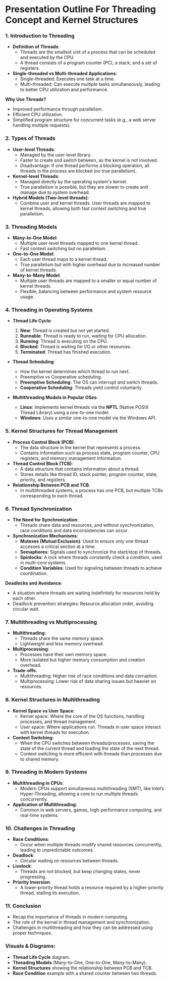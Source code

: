 # Presentation Outline For Threading Concept and Kernel Structures

### 1. **Introduction to Threading**
   - **Definition of Threads**:
     - Threads are the smallest unit of a process that can be scheduled and executed by the CPU.
     - A thread consists of a program counter (PC), a stack, and a set of registers.
   - **Single-threaded vs Multi-threaded Applications**:
     - Single-threaded: Executes one task at a time.
     - Multi-threaded: Can execute multiple tasks simultaneously, leading to better CPU utilization and performance.
   
   **Why Use Threads?**
   - Improved performance through parallelism.
   - Efficient CPU utilization.
   - Simplified program structure for concurrent tasks (e.g., a web server handling multiple requests).

### 2. **Types of Threads**
   - **User-level Threads**:
     - Managed by the user-level library.
     - Faster to create and switch between, as the kernel is not involved.
     - Disadvantage: If one thread performs a blocking operation, all threads in the process are blocked (no true parallelism).
   - **Kernel-level Threads**:
     - Managed directly by the operating system's kernel.
     - True parallelism is possible, but they are slower to create and manage due to system overhead.
   - **Hybrid Models (Two-level threads)**:
     - Combine user and kernel threads. User threads are mapped to kernel threads, allowing both fast context switching and true parallelism.

### 3. **Threading Models**
   - **Many-to-One Model**:
     - Multiple user-level threads mapped to one kernel thread.
     - Fast context switching but no parallelism.
   - **One-to-One Model**:
     - Each user thread maps to a kernel thread.
     - True parallelism but with higher overhead due to increased number of kernel threads.
   - **Many-to-Many Model**:
     - Multiple user threads are mapped to a smaller or equal number of kernel threads.
     - Flexible, balancing between performance and system resource usage.

### 4. **Threading in Operating Systems**
   - **Thread Life Cycle**:
     1. **New**: Thread is created but not yet started.
     2. **Runnable**: Thread is ready to run, waiting for CPU allocation.
     3. **Running**: Thread is executing on the CPU.
     4. **Blocked**: Thread is waiting for I/O or other resources.
     5. **Terminated**: Thread has finished execution.

   - **Thread Scheduling**:
     - How the kernel determines which thread to run next.
     - Preemptive vs Cooperative scheduling.
     - **Preemptive Scheduling**: The OS can interrupt and switch threads.
     - **Cooperative Scheduling**: Threads yield control voluntarily.
   
   - **Multithreading Models in Popular OSes**:
     - **Linux**: Implements kernel threads via the **NPTL** (Native POSIX Thread Library) using a one-to-one model.
     - **Windows**: Uses a similar one-to-one model via the Windows API.

### 5. **Kernel Structures for Thread Management**
   - **Process Control Block (PCB)**:
     - The data structure in the kernel that represents a process.
     - Contains information such as process state, program counter, CPU registers, and memory management information.
   - **Thread Control Block (TCB)**:
     - A data structure that contains information about a thread.
     - Stores details like thread ID, stack pointer, program counter, state, priority, and registers.
   - **Relationship Between PCB and TCB**:
     - In multithreaded systems, a process has one PCB, but multiple TCBs corresponding to each thread.

### 6. **Thread Synchronization**
   - **The Need for Synchronization**:
     - Threads share data and resources, and without synchronization, race conditions and data inconsistencies can occur.
   - **Synchronization Mechanisms**:
     - **Mutexes (Mutual Exclusion)**: Used to ensure only one thread accesses a critical section at a time.
     - **Semaphores**: Signals used to synchronize the start/stop of threads.
     - **Spinlocks**: A lock where threads constantly check a condition, used in multi-core systems.
     - **Condition Variables**: Used for signaling between threads to achieve coordination.
   
   **Deadlocks and Avoidance**:
   - A situation where threads are waiting indefinitely for resources held by each other.
   - Deadlock prevention strategies: Resource allocation order, avoiding circular wait.

### 7. **Multithreading vs Multiprocessing**
   - **Multithreading**:
     - Threads share the same memory space.
     - Lightweight and less memory overhead.
   - **Multiprocessing**:
     - Processes have their own memory space.
     - More isolated but higher memory consumption and creation overhead.
   - **Trade-offs**:
     - Multithreading: Higher risk of race conditions and data corruption.
     - Multiprocessing: Lower risk of data sharing issues but heavier on resources.

### 8. **Kernel Structures in Multithreading**
   - **Kernel Space vs User Space**:
     - Kernel space: Where the core of the OS functions, handling processes, and thread management.
     - User space: Where applications run. Threads in user space interact with kernel threads for execution.
   - **Context Switching**:
     - When the CPU switches between threads/processes, saving the state of the current thread and loading the state of the next thread.
     - Context switching is more efficient with threads than processes due to shared memory.

### 9. **Threading in Modern Systems**
   - **Multithreading in CPUs**:
     - Modern CPUs support simultaneous multithreading (SMT), like Intel’s Hyper-Threading, allowing a core to run multiple threads concurrently.
   - **Application of Multithreading**:
     - Common in web servers, games, high-performance computing, and real-time systems.
   
### 10. **Challenges in Threading**
   - **Race Conditions**:
     - Occur when multiple threads modify shared resources concurrently, leading to unpredictable outcomes.
   - **Deadlock**:
     - Circular waiting on resources between threads.
   - **Livelock**:
     - Threads are not blocked, but keep changing states, never progressing.
   - **Priority Inversion**:
     - A lower-priority thread holds a resource required by a higher-priority thread, stalling its execution.

### 11. **Conclusion**
   - Recap the importance of threads in modern computing.
   - The role of the kernel in thread management and synchronization.
   - Challenges in multithreading and how they can be addressed using proper techniques.

### Visuals & Diagrams:
   - **Thread Life Cycle** diagram.
   - **Threading Models** (Many-to-One, One-to-One, Many-to-Many).
   - **Kernel Structures** showing the relationship between PCB and TCB.
   - **Race Condition** example with a shared counter between two threads.
